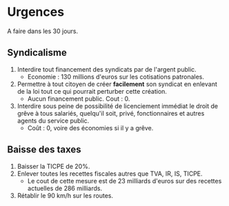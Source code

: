 # Urgences

A faire dans les 30 jours.

## Syndicalisme

1. Interdire tout financement des syndicats par de l'argent public.
   - Economie : 130 millions d'euros sur les cotisations patronales.
2. Permettre à tout citoyen de créer **facilement** son syndicat en enlevant de la loi tout ce qui pourrait perturber cette création.
    - Aucun financement public. Cout : 0.
3. Interdire sous peine de possibilité de licenciement immédiat le droit de grêve à tous salariés, quelqu'il soit, privé, fonctionnaires et autres agents du service public.
    - Coût : 0, voire des économies si il y a grêve.

## Baisse des taxes

1. Baisser la TICPE de 20%.
2. Enlever toutes les recettes fiscales autres que TVA, IR, IS, TICPE.
   - Le cout de cette mesure est de 23 milliards d'euros sur des recettes actuelles de 286 milliards.
3. Rétablir le 90 km/h sur les routes.